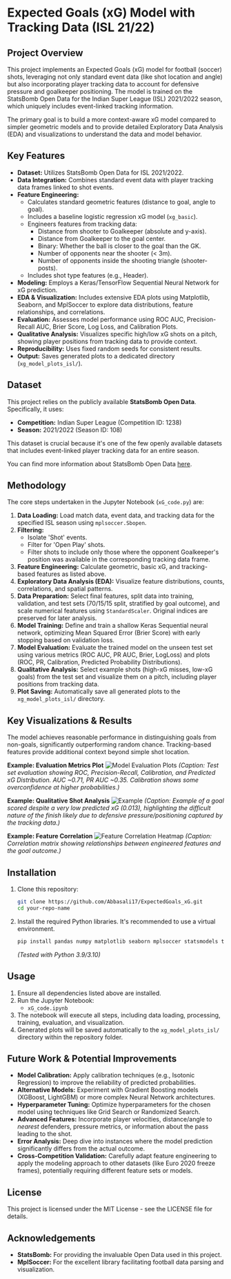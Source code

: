 # Expected Goals (xG) Model with Tracking Data (ISL 21/22)

## Project Overview

This project implements an Expected Goals (xG) model for football (soccer) shots, leveraging not only standard event data (like shot location and angle) but also incorporating player tracking data to account for defensive pressure and goalkeeper positioning. The model is trained on the StatsBomb Open Data for the Indian Super League (ISL) 2021/2022 season, which uniquely includes event-linked tracking information.

The primary goal is to build a more context-aware xG model compared to simpler geometric models and to provide detailed Exploratory Data Analysis (EDA) and visualizations to understand the data and model behavior.

## Key Features

*   **Dataset:** Utilizes StatsBomb Open Data for ISL 2021/2022.
*   **Data Integration:** Combines standard event data with player tracking data frames linked to shot events.
*   **Feature Engineering:**
    *   Calculates standard geometric features (distance to goal, angle to goal).
    *   Includes a baseline logistic regression xG model (`xg_basic`).
    *   Engineers features from tracking data:
        *   Distance from shooter to Goalkeeper (absolute and y-axis).
        *   Distance from Goalkeeper to the goal center.
        *   Binary: Whether the ball is closer to the goal than the GK.
        *   Number of opponents near the shooter (< 3m).
        *   Number of opponents inside the shooting triangle (shooter-posts).
    *   Includes shot type features (e.g., Header).
*   **Modeling:** Employs a Keras/TensorFlow Sequential Neural Network for xG prediction.
*   **EDA & Visualization:** Includes extensive EDA plots using Matplotlib, Seaborn, and MplSoccer to explore data distributions, feature relationships, and correlations.
*   **Evaluation:** Assesses model performance using ROC AUC, Precision-Recall AUC, Brier Score, Log Loss, and Calibration Plots.
*   **Qualitative Analysis:** Visualizes specific high/low xG shots on a pitch, showing player positions from tracking data to provide context.
*   **Reproducibility:** Uses fixed random seeds for consistent results.
*   **Output:** Saves generated plots to a dedicated directory (`xg_model_plots_isl/`).

## Dataset

This project relies on the publicly available **StatsBomb Open Data**. Specifically, it uses:
*   **Competition:** Indian Super League (Competition ID: 1238)
*   **Season:** 2021/2022 (Season ID: 108)

This dataset is crucial because it's one of the few openly available datasets that includes event-linked player tracking data for an entire season.

You can find more information about StatsBomb Open Data [here](https://statsbomb.com/resource-centre/).

## Methodology

The core steps undertaken in the Jupyter Notebook (`xG_code.py`) are:

1.  **Data Loading:** Load match data, event data, and tracking data for the specified ISL season using `mplsoccer.Sbopen`.
2.  **Filtering:**
    *   Isolate 'Shot' events.
    *   Filter for 'Open Play' shots.
    *   Filter shots to include only those where the opponent Goalkeeper's position was available in the corresponding tracking data frame.
3.  **Feature Engineering:** Calculate geometric, basic xG, and tracking-based features as listed above.
4.  **Exploratory Data Analysis (EDA):** Visualize feature distributions, counts, correlations, and spatial patterns.
5.  **Data Preparation:** Select final features, split data into training, validation, and test sets (70/15/15 split, stratified by goal outcome), and scale numerical features using `StandardScaler`. Original indices are preserved for later analysis.
6.  **Model Training:** Define and train a shallow Keras Sequential neural network, optimizing Mean Squared Error (Brier Score) with early stopping based on validation loss.
7.  **Model Evaluation:** Evaluate the trained model on the unseen test set using various metrics (ROC AUC, PR AUC, Brier, LogLoss) and plots (ROC, PR, Calibration, Predicted Probability Distributions).
8.  **Qualitative Analysis:** Select example shots (high-xG misses, low-xG goals) from the test set and visualize them on a pitch, including player positions from tracking data.
9.  **Plot Saving:** Automatically save all generated plots to the `xg_model_plots_isl/` directory.

## Key Visualizations & Results

The model achieves reasonable performance in distinguishing goals from non-goals, significantly outperforming random chance. Tracking-based features provide additional context beyond simple shot location.


**Example: Evaluation Metrics Plot**
![Model Evaluation Plots](6_model_evaluation_plots.png)
*(Caption: Test set evaluation showing ROC, Precision-Recall, Calibration, and Predicted xG Distribution. AUC ~0.71, PR AUC ~0.35. Calibration shows some overconfidence at higher probabilities.)*

**Example: Qualitative Shot Analysis**
![Example](7_example_shot_GOAL_xg0.013_match3813295_event_b4a0b52e_f8a0_4641_b9a8_39897e5f2171.png)
*(Caption: Example of a goal scored despite a very low predicted xG (0.013), highlighting the difficult nature of the finish likely due to defensive pressure/positioning captured by the tracking data.)*

**Example: Feature Correlation**
![Feature Correlation Heatmap](3c_eda_feature_correlation_heatmap.png)
*(Caption: Correlation matrix showing relationships between engineered features and the goal outcome.)*

## Installation

1.  Clone this repository:
    ```bash
    git clone https://github.com/Abbasali17/ExpectedGoals_xG.git
    cd your-repo-name
    ```
2.  Install the required Python libraries. It's recommended to use a virtual environment.
    ```bash
    pip install pandas numpy matplotlib seaborn mplsoccer statsmodels tensorflow scikit-learn
    ```
    *(Tested with Python 3.9/3.10)*

## Usage

1.  Ensure all dependencies listed above are installed.
2.  Run the Jupyter Notebook:
    *   `xG_code.ipynb`
3.  The notebook will execute all steps, including data loading, processing, training, evaluation, and visualization.
4.  Generated plots will be saved automatically to the `xg_model_plots_isl/` directory within the repository folder.


## Future Work & Potential Improvements

*   **Model Calibration:** Apply calibration techniques (e.g., Isotonic Regression) to improve the reliability of predicted probabilities.
*   **Alternative Models:** Experiment with Gradient Boosting models (XGBoost, LightGBM) or more complex Neural Network architectures.
*   **Hyperparameter Tuning:** Optimize hyperparameters for the chosen model using techniques like Grid Search or Randomized Search.
*   **Advanced Features:** Incorporate player velocities, distance/angle to *nearest* defenders, pressure metrics, or information about the pass leading to the shot.
*   **Error Analysis:** Deep dive into instances where the model prediction significantly differs from the actual outcome.
*   **Cross-Competition Validation:** Carefully adapt feature engineering to apply the modeling approach to other datasets (like Euro 2020 freeze frames), potentially requiring different feature sets or models.

## License

This project is licensed under the MIT License - see the LICENSE file for details.

## Acknowledgements

*   **StatsBomb:** For providing the invaluable Open Data used in this project.
*   **MplSoccer:** For the excellent library facilitating football data parsing and visualization.
